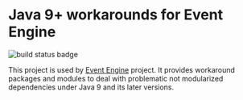 Java 9+ workarounds for Event Engine
====================================
![build status badge](https://travis-ci.org/zhgzhg/Event-Engine-J9p-Workarounds.svg?branch=master "Build Status")

This project is used by [Event Engine](https://github.com/zhgzhg/Event-Engine "Event Engine") project.
It provides workaround packages and modules to deal with problematic not modularized dependencies under Java 9 and its
later versions.